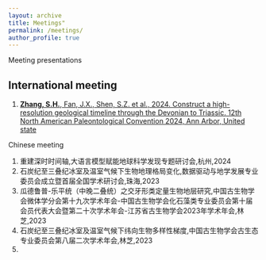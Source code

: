 ```yaml
---
layout: archive
title: Meetings"
permalink: /meetings/
author_profile: true
---
```


<!-- {% if author.googlescholar %} -->
 <!-- You can also find my articles on <u><a href="{{author.googlescholar}}">my Google Scholar profile</a>.</u> -->
<!-- {% endif %} -->


Meeting presentations

International meeting
------
1. [**Zhang, S.H.**, Fan, J.X., Shen, S.Z. et al., 2024. Construct a high-resolution geological timeline through the Devonian to Triassic. 12th North American Paleontological Convention 2024, Ann Arbor, United state](https://sites.lsa.umich.edu/napc2024/)



Chinese meeting
1. 重建深时时间轴,大语言模型赋能地球科学发现专题研讨会,杭州,2024
2. 石炭纪至三叠纪冰室及温室气候下生物地理格局变化,数据驱动与地学发展专业委员会成立暨首届全国学术研讨会,珠海,2023
3. 瓜德鲁普-乐平统（中晚二叠统）之交牙形类定量生物地层研究,中国古生物学会微体学分会第十九次学术年会-中国古生物学会化石藻类专业委员会第十届会员代表大会暨第二十次学术年会-江苏省古生物学会2023年学术年会,林芝,2023
4. 石炭纪至三叠纪冰室及温室气候下纬向生物多样性梯度,中国古生物学会古生态专业委员会第八届二次学术年会,林芝,2023
5. 



